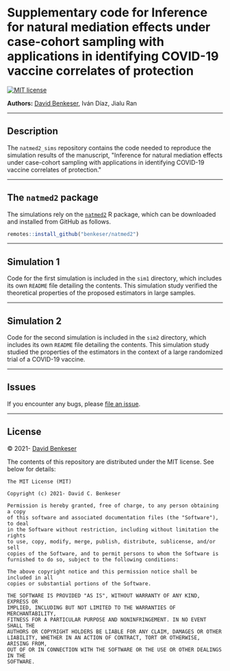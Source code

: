 # Supplementary code for Inference for natural mediation effects under case-cohort sampling with applications in identifying COVID-19 vaccine correlates of protection

[![MIT
license](http://img.shields.io/badge/license-MIT-brightgreen.svg)](http://opensource.org/licenses/MIT)

**Authors:** [David
Benkeser](https://davidbphd.com), Iván Díaz, Jialu Ran

-----

## Description

The `natmed2_sims` repository contains the code needed to reproduce the simulation results of the manuscript, "Inference for natural mediation effects under case-cohort sampling with applications in identifying COVID-19 vaccine correlates of protection."

-----

## The `natmed2` package

The simulations rely on the [`natmed2`](https://github.com/benkeser/natmed2) R package, which can be downloaded and installed from GitHub as follows.

```r
remotes::install_github("benkeser/natmed2")
```

-----

## Simulation 1

Code for the first simulation is included in the `sim1` directory, which includes its own `README` file detailing the contents. This simulation study verified the theoretical properties of the proposed estimators in large samples.

-----

## Simulation 2

Code for the second simulation is included in the `sim2` directory, which includes its own `README` file detailing the contents. This simulation study studied the properties of the estimators in the context of a large randomized trial of a COVID-19 vaccine.

-----

## Issues

If you encounter any bugs, please [file an issue](https://github.com/benkeser/natmed2_sim2/issues).

-----

## License

© 2021- [David Benkeser](https://davidbphd.com)

The contents of this repository are distributed under the MIT license.
See below for details:

    The MIT License (MIT)
    
    Copyright (c) 2021- David C. Benkeser
    
    Permission is hereby granted, free of charge, to any person obtaining a copy
    of this software and associated documentation files (the "Software"), to deal
    in the Software without restriction, including without limitation the rights
    to use, copy, modify, merge, publish, distribute, sublicense, and/or sell
    copies of the Software, and to permit persons to whom the Software is
    furnished to do so, subject to the following conditions:
    
    The above copyright notice and this permission notice shall be included in all
    copies or substantial portions of the Software.
    
    THE SOFTWARE IS PROVIDED "AS IS", WITHOUT WARRANTY OF ANY KIND, EXPRESS OR
    IMPLIED, INCLUDING BUT NOT LIMITED TO THE WARRANTIES OF MERCHANTABILITY,
    FITNESS FOR A PARTICULAR PURPOSE AND NONINFRINGEMENT. IN NO EVENT SHALL THE
    AUTHORS OR COPYRIGHT HOLDERS BE LIABLE FOR ANY CLAIM, DAMAGES OR OTHER
    LIABILITY, WHETHER IN AN ACTION OF CONTRACT, TORT OR OTHERWISE, ARISING FROM,
    OUT OF OR IN CONNECTION WITH THE SOFTWARE OR THE USE OR OTHER DEALINGS IN THE
    SOFTWARE.
